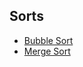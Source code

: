 ## Sorts
 * [Bubble Sort](https://github.com/TheAlgorithms/Haskell/blob/master/sorts/bubbleSort.hs)
 * [Merge Sort](https://github.com/TheAlgorithms/Haskell/blob/master/sorts/mergeSort.hs)